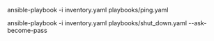 

ansible-playbook -i inventory.yaml playbooks/ping.yaml

ansible-playbook -i inventory.yaml playbooks/shut_down.yaml --ask-become-pass